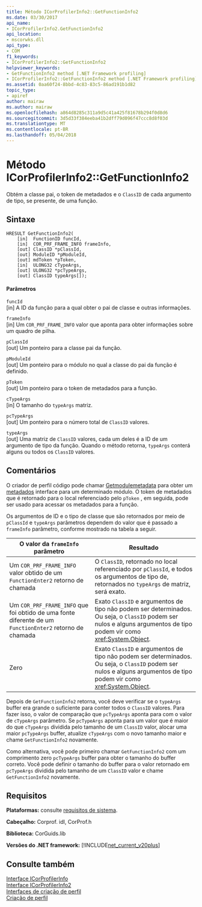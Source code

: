 ```yaml
---
title: Método ICorProfilerInfo2::GetFunctionInfo2
ms.date: 03/30/2017
api_name:
- ICorProfilerInfo2.GetFunctionInfo2
api_location:
- mscorwks.dll
api_type:
- COM
f1_keywords:
- ICorProfilerInfo2::GetFunctionInfo2
helpviewer_keywords:
- GetFunctionInfo2 method [.NET Framework profiling]
- ICorProfilerInfo2::GetFunctionInfo2 method [.NET Framework profiling]
ms.assetid: 0aa60f24-8bbd-4c83-83c5-86ad191b1d82
topic_type:
- apiref
author: mairaw
ms.author: mairaw
ms.openlocfilehash: a864d8285c311a9d5c41a425f81678b294f0d8d6
ms.sourcegitcommit: 3d5d33f384eeba41b2dff79d096f47ccc8d8f03d
ms.translationtype: MT
ms.contentlocale: pt-BR
ms.lasthandoff: 05/04/2018
---
```

# <a name="icorprofilerinfo2getfunctioninfo2-method"></a>Método ICorProfilerInfo2::GetFunctionInfo2
Obtém a classe pai, o token de metadados e o `ClassID` de cada argumento de tipo, se presente, de uma função.  
  
## <a name="syntax"></a>Sintaxe  
  
```  
HRESULT GetFunctionInfo2(  
    [in]  FunctionID funcId,  
    [in]  COR_PRF_FRAME_INFO frameInfo,  
    [out] ClassID *pClassId,  
    [out] ModuleID *pModuleId,  
    [out] mdToken *pToken,  
    [in]  ULONG32 cTypeArgs,  
    [out] ULONG32 *pcTypeArgs,  
    [out] ClassID typeArgs[]);  
```  
  
#### <a name="parameters"></a>Parâmetros  
 `funcId`  
 [in] A ID da função para a qual obter o pai de classe e outras informações.  
  
 `frameInfo`  
 [in] Um `COR_PRF_FRAME_INFO` valor que aponta para obter informações sobre um quadro de pilha.  
  
 `pClassId`  
 [out] Um ponteiro para a classe pai da função.  
  
 `pModuleId`  
 [out] Um ponteiro para o módulo no qual a classe do pai da função é definido.  
  
 `pToken`  
 [out] Um ponteiro para o token de metadados para a função.  
  
 `cTypeArgs`  
 [in] O tamanho do `typeArgs` matriz.  
  
 `pcTypeArgs`  
 [out] Um ponteiro para o número total de `ClassID` valores.  
  
 `typeArgs`  
 [out] Uma matriz de `ClassID` valores, cada um deles é a ID de um argumento de tipo da função. Quando o método retorna, `typeArgs` conterá alguns ou todos os `ClassID` valores.  
  
## <a name="remarks"></a>Comentários  
 O criador de perfil código pode chamar [Getmodulemetadata](../../../../docs/framework/unmanaged-api/profiling/icorprofilerinfo-getmodulemetadata-method.md) para obter um [metadados](../../../../docs/framework/unmanaged-api/metadata/index.md) interface para um determinado módulo. O token de metadados que é retornado para o local referenciado pelo `pToken` , em seguida, pode ser usado para acessar os metadados para a função.  
  
 Os argumentos de ID e o tipo de classe que são retornados por meio de `pClassId` e `typeArgs` parâmetros dependem do valor que é passado a `frameInfo` parâmetro, conforme mostrado na tabela a seguir.  
  
|O valor da `frameInfo` parâmetro|Resultado|  
|----------------------------------------|------------|  
|Um `COR_PRF_FRAME_INFO` valor obtido de um `FunctionEnter2` retorno de chamada|O `ClassID`, retornado no local referenciado por `pClassId`, e todos os argumentos de tipo de, retornados no `typeArgs` de matriz, será exato.|  
|Um `COR_PRF_FRAME_INFO` que foi obtido de uma fonte diferente de um `FunctionEnter2` retorno de chamada|Exato `ClassID` e argumentos de tipo não podem ser determinados. Ou seja, o `ClassID` podem ser nulos e alguns argumentos de tipo podem vir como <xref:System.Object>.|  
|Zero|Exato `ClassID` e argumentos de tipo não podem ser determinados. Ou seja, o `ClassID` podem ser nulos e alguns argumentos de tipo podem vir como <xref:System.Object>.|  
  
 Depois de `GetFunctionInfo2` retorna, você deve verificar se o `typeArgs` buffer era grande o suficiente para conter todos o `ClassID` valores. Para fazer isso, o valor de comparação que `pcTypeArgs` aponta para com o valor de `cTypeArgs` parâmetro. Se `pcTypeArgs` aponta para um valor que é maior do que `cTypeArgs` dividida pelo tamanho de um `ClassID` valor, alocar uma maior `pcTypeArgs` buffer, atualize `cTypeArgs` com o novo tamanho maior e chame `GetFunctionInfo2` novamente.  
  
 Como alternativa, você pode primeiro chamar `GetFunctionInfo2` com um comprimento zero `pcTypeArgs` buffer para obter o tamanho do buffer correto. Você pode definir o tamanho do buffer para o valor retornado em `pcTypeArgs` dividida pelo tamanho de um `ClassID` valor e chame `GetFunctionInfo2` novamente.  
  
## <a name="requirements"></a>Requisitos  
 **Plataformas:** consulte [requisitos de sistema](../../../../docs/framework/get-started/system-requirements.md).  
  
 **Cabeçalho:** Corprof. idl, CorProf.h  
  
 **Biblioteca:** CorGuids.lib  
  
 **Versões do .NET framework:** [!INCLUDE[net_current_v20plus](../../../../includes/net-current-v20plus-md.md)]  
  
## <a name="see-also"></a>Consulte também  
 [Interface ICorProfilerInfo](../../../../docs/framework/unmanaged-api/profiling/icorprofilerinfo-interface.md)  
 [Interface ICorProfilerInfo2](../../../../docs/framework/unmanaged-api/profiling/icorprofilerinfo2-interface.md)  
 [Interfaces de criação de perfil](../../../../docs/framework/unmanaged-api/profiling/profiling-interfaces.md)  
 [Criação de perfil](../../../../docs/framework/unmanaged-api/profiling/index.md)
